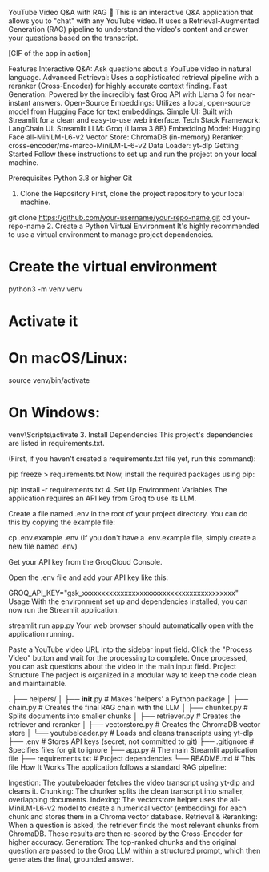 YouTube Video Q&A with RAG 💬
This is an interactive Q&A application that allows you to "chat" with any YouTube video. It uses a Retrieval-Augmented Generation (RAG) pipeline to understand the video's content and answer your questions based on the transcript.

[GIF of the app in action]

Features
Interactive Q&A: Ask questions about a YouTube video in natural language.
Advanced Retrieval: Uses a sophisticated retrieval pipeline with a reranker (Cross-Encoder) for highly accurate context finding.
Fast Generation: Powered by the incredibly fast Groq API with Llama 3 for near-instant answers.
Open-Source Embeddings: Utilizes a local, open-source model from Hugging Face for text embeddings.
Simple UI: Built with Streamlit for a clean and easy-to-use web interface.
Tech Stack
Framework: LangChain
UI: Streamlit
LLM: Groq (Llama 3 8B)
Embedding Model: Hugging Face all-MiniLM-L6-v2
Vector Store: ChromaDB (in-memory)
Reranker: cross-encoder/ms-marco-MiniLM-L-6-v2
Data Loader: yt-dlp
Getting Started
Follow these instructions to set up and run the project on your local machine.

Prerequisites
Python 3.8 or higher
Git
1. Clone the Repository
First, clone the project repository to your local machine.

git clone https://github.com/your-username/your-repo-name.git
cd your-repo-name
2. Create a Python Virtual Environment
It's highly recommended to use a virtual environment to manage project dependencies.

# Create the virtual environment
python3 -m venv venv

# Activate it
# On macOS/Linux:
source venv/bin/activate

# On Windows:
venv\Scripts\activate
3. Install Dependencies
This project's dependencies are listed in requirements.txt.

(First, if you haven't created a requirements.txt file yet, run this command):

pip freeze > requirements.txt
Now, install the required packages using pip:

pip install -r requirements.txt
4. Set Up Environment Variables
The application requires an API key from Groq to use its LLM.

Create a file named .env in the root of your project directory. You can do this by copying the example file:

cp .env.example .env
(If you don't have a .env.example file, simply create a new file named .env)

Get your API key from the GroqCloud Console.

Open the .env file and add your API key like this:

GROQ_API_KEY="gsk_xxxxxxxxxxxxxxxxxxxxxxxxxxxxxxxxxxxxxxxx"
Usage
With the environment set up and dependencies installed, you can now run the Streamlit application.

streamlit run app.py
Your web browser should automatically open with the application running.

Paste a YouTube video URL into the sidebar input field.
Click the "Process Video" button and wait for the processing to complete.
Once processed, you can ask questions about the video in the main input field.
Project Structure
The project is organized in a modular way to keep the code clean and maintainable.

.
├── helpers/
│   ├── __init__.py       # Makes 'helpers' a Python package
│   ├── chain.py          # Creates the final RAG chain with the LLM
│   ├── chunker.py        # Splits documents into smaller chunks
│   ├── retriever.py      # Creates the retriever and reranker
│   ├── vectorstore.py    # Creates the ChromaDB vector store
│   └── youtubeloader.py  # Loads and cleans transcripts using yt-dlp
├── .env                  # Stores API keys (secret, not committed to git)
├── .gitignore            # Specifies files for git to ignore
├── app.py                # The main Streamlit application file
├── requirements.txt      # Project dependencies
└── README.md             # This file
How It Works
The application follows a standard RAG pipeline:

Ingestion: The youtubeloader fetches the video transcript using yt-dlp and cleans it.
Chunking: The chunker splits the clean transcript into smaller, overlapping documents.
Indexing: The vectorstore helper uses the all-MiniLM-L6-v2 model to create a numerical vector (embedding) for each chunk and stores them in a Chroma vector database.
Retrieval & Reranking: When a question is asked, the retriever finds the most relevant chunks from ChromaDB. These results are then re-scored by the Cross-Encoder for higher accuracy.
Generation: The top-ranked chunks and the original question are passed to the Groq LLM within a structured prompt, which then generates the final, grounded answer.